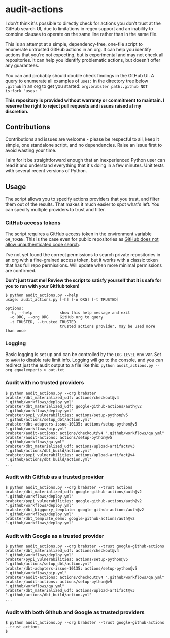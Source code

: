 # audit-actions

I don't think it's possible to directly check for actions you don't trust at the GitHub search UI, due to limitations in regex support and an inability to combine clauses to operate on the same line rather than in the same file.

This is an attempt at a simple, dependency-free, one-file script to enumerate untrusted GitHub actions in an org. It can help you identify actions that you're not expecting, but is experimental and may not check all repositories. It can help you identify problematic actions, but doesn't offer any guarantees.

You can and probably should double check findings in the GitHub UI. A query to enumerate all examples of `uses:` in the directory tree below `.github` in an org to get you started: `org:brabster path:.github NOT is:fork "uses: "`

**This repository is provided without warranty or commitment to maintain. I reserve the right to reject pull requests and issues raised at my discretion.**

## Contributions

Contributions and issues are welcome - please be respecful to all, keep it simple, one standalone script, and no dependencies. Raise an issue first to avoid wasting your time.

I aim for it be straightforward enough that an inexperienced Python user can read it and understand everything that it's doing in a few minutes. Unit tests with several recent versions of Python.

## Usage

The script allows you to specify actions providers that you trust, and filter them out of the results. That makes it much easier to spot what's left. You can specify multiple providers to trust and filter.

### GitHub access tokens

The script requires a GitHub access token in the environment variable `GH_TOKEN`. This is the case even for public repositories as [GitHub does not allow unauthenticated code search](https://docs.github.com/en/rest/search/search?apiVersion=2022-11-28#search-code).

I've not yet found the correct permissions to search private repositories in an org with a fine-grained access token, but it works with a classic token that has full repo permissions. Will update when more minimal permissions are confirmed.

**Don't just trust me! Review the script to satisfy yourself that it is safe for you to run with your GitHub token!**

```console
$ python audit_actions.py --help
usage: audit_actions.py [-h] [-o ORG] [-t TRUSTED]

options:
  -h, --help            show this help message and exit
  -o ORG, --org ORG     GitHub org to query
  -t TRUSTED, --trusted TRUSTED
                        trusted actions provider, may be used more than once
```

### Logging

Basic logging is set up and can be controlled by the `LOG_LEVEL` env var. Set to `WARN` to disable rate limit info. Logging will go to the console, and you can redirect just the audit output to a file like this: `python audit_actions.py --org equalexperts > out.txt`

### Audit with no trusted providers

```console
$ python audit_actions.py --org brabster
brabster/dbt_materialized_udf: actions/checkout@v4 ".github/workflows/deploy.yml"
brabster/dbt_materialized_udf: google-github-actions/auth@v2 ".github/workflows/deploy.yml"
brabster/pypi_vulnerabilities: actions/setup-python@v5 ".github/actions/setup_dbt/action.yml"
brabster/dbt-adapters-issue-10135: actions/setup-python@v5 ".github/workflows/pip.yml"
brabster/audit-actions: actions/checkout@v4 ".github/workflows/qa.yml"
brabster/audit-actions: actions/setup-python@v5 ".github/workflows/qa.yml"
brabster/dbt_materialized_udf: actions/upload-artifact@v3 ".github/actions/dbt_build/action.yml"
brabster/pypi_vulnerabilities: actions/upload-artifact@v4 ".github/actions/dbt_build/action.yml"
...
```

### Audit with GitHub as a trusted provider

```console
$ python audit_actions.py --org brabster --trust actions
brabster/dbt_materialized_udf: google-github-actions/auth@v2 ".github/workflows/deploy.yml"
brabster/pypi_vulnerabilities: google-github-actions/auth@v2 ".github/workflows/deploy.yml"
brabster/dbt_bigquery_template: google-github-actions/auth@v2 ".github/workflows/deploy.yml"
brabster/dbt_template_demo: google-github-actions/auth@v2 ".github/workflows/deploy.yml"
```

### Audit with Google as a trusted provider

```console
$ python audit_actions.py --org brabster --trust google-github-actions
brabster/dbt_materialized_udf: actions/checkout@v4 ".github/workflows/deploy.yml"
brabster/pypi_vulnerabilities: actions/setup-python@v5 ".github/actions/setup_dbt/action.yml"
brabster/dbt-adapters-issue-10135: actions/setup-python@v5 ".github/workflows/pip.yml"
brabster/audit-actions: actions/checkout@v4 ".github/workflows/qa.yml"
brabster/audit-actions: actions/setup-python@v5 ".github/workflows/qa.yml"
brabster/dbt_materialized_udf: actions/upload-artifact@v3 ".github/actions/dbt_build/action.yml"
...
```

### Audit with both Github and Google as trusted providers

```console
$ python audit_actions.py --org brabster --trust google-github-actions --trust actions
$
```
